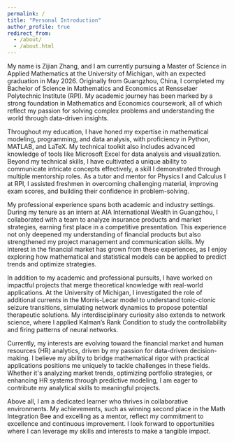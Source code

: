 ```yaml
---
permalink: /
title: "Personal Introduction"
author_profile: true
redirect_from: 
  - /about/
  - /about.html
---
```


My name is Zijian Zhang, and I am currently pursuing a Master of Science in Applied Mathematics at the University of Michigan, with an expected graduation in May 2026. Originally from Guangzhou, China, I completed my Bachelor of Science in Mathematics and Economics at Rensselaer Polytechnic Institute (RPI). My academic journey has been marked by a strong foundation in Mathematics and Economics coursework, all of which reflect my passion for solving complex problems and understanding the world through data-driven insights.

Throughout my education, I have honed my expertise in mathematical modeling, programming, and data analysis, with proficiency in Python, MATLAB, and LaTeX. My technical toolkit also includes advanced knowledge of tools like Microsoft Excel for data analysis and visualization. Beyond my technical skills, I have cultivated a unique ability to communicate intricate concepts effectively, a skill I demonstrated through multiple mentorship roles. As a tutor and mentor for Physics I and Calculus I at RPI, I assisted freshmen in overcoming challenging material, improving exam scores, and building their confidence in problem-solving.

My professional experience spans both academic and industry settings. During my tenure as an intern at AIA International Wealth in Guangzhou, I collaborated with a team to analyze insurance products and market strategies, earning first place in a competitive presentation. This experience not only deepened my understanding of financial products but also strengthened my project management and communication skills. My interest in the financial market has grown from these experiences, as I enjoy exploring how mathematical and statistical models can be applied to predict trends and optimize strategies.

In addition to my academic and professional pursuits, I have worked on impactful projects that merge theoretical knowledge with real-world applications. At the University of Michigan, I investigated the role of additional currents in the Morris-Lecar model to understand tonic-clonic seizure transitions, simulating network dynamics to propose potential therapeutic solutions. My interdisciplinary curiosity also extends to network science, where I applied Kalman’s Rank Condition to study the controllability and firing patterns of neural networks.

Currently, my interests are evolving toward the financial market and human resources (HR) analytics, driven by my passion for data-driven decision-making. I believe my ability to bridge mathematical rigor with practical applications positions me uniquely to tackle challenges in these fields. Whether it's analyzing market trends, optimizing portfolio strategies, or enhancing HR systems through predictive modeling, I am eager to contribute my analytical skills to meaningful projects.

Above all, I am a dedicated learner who thrives in collaborative environments. My achievements, such as winning second place in the Math Integration Bee and excelling as a mentor, reflect my commitment to excellence and continuous improvement. I look forward to opportunities where I can leverage my skills and interests to make a tangible impact.
